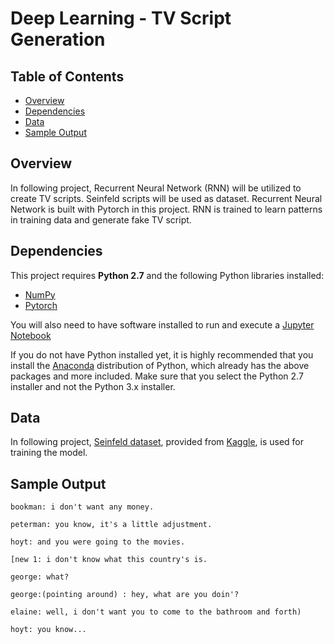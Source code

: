 # Deep Learning - TV Script Generation

## Table of Contents
- [Overview](#Overview)
- [Dependencies](#Dependencies)
- [Data](#Data)
- [Sample Output](#Sample-Output)

## Overview
In following project, Recurrent Neural Network (RNN) will be utilized to create TV scripts. Seinfeld scripts will be used as dataset. Recurrent Neural Network is built with Pytorch in this project. RNN is trained to learn patterns in training data and generate fake TV script.

## Dependencies

This project requires **Python 2.7** and the following Python libraries installed:

- [NumPy](http://www.numpy.org/)
- [Pytorch](http://https://pytorch.org/)


You will also need to have software installed to run and execute a [Jupyter Notebook](http://ipython.org/notebook.html)

If you do not have Python installed yet, it is highly recommended that you install the [Anaconda](http://continuum.io/downloads) distribution of Python, which already has the above packages and more included. Make sure that you select the Python 2.7 installer and not the Python 3.x installer.


## Data
In following project, [Seinfeld dataset](https://www.kaggle.com/thec03u5/seinfeld-chronicles#scripts.csv), provided from [Kaggle](https://www.kaggle.com/), is used for training the model.

## Sample Output
```
bookman: i don't want any money.

peterman: you know, it's a little adjustment.

hoyt: and you were going to the movies.

[new 1: i don't know what this country's is.

george: what?

george:(pointing around) : hey, what are you doin'?

elaine: well, i don't want you to come to the bathroom and forth)

hoyt: you know...
```
